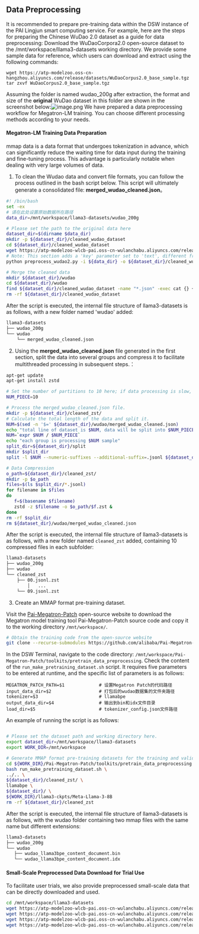 ## Data Preprocessing
It is recommended to prepare pre-training data within the DSW instance of the PAI Lingjun smart computing service. For example, here are the steps for preparing the Chinese WuDao 2.0 dataset as a guide for data preprocessing:
Download the WuDaoCorpora2.0 open-source dataset to the /mnt/workspace/llama3-datasets working directory. We provide some sample data for reference, which users can download and extract using the following commands:
```shell
wget https://atp-modelzoo.oss-cn-hangzhou.aliyuncs.com/release/datasets/WuDaoCorpus2.0_base_sample.tgz
tar zxvf WuDaoCorpus2.0_base_sample.tgz 
```
Assuming the folder is named wudao_200g after extraction, the format and size of the **original** WuDao dataset in this folder are shown in the screenshot below:![image.png](https://intranetproxy.alipay.com/skylark/lark/0/2023/png/226643/1681404415062-92c59f2f-380a-4357-baf8-6f626ad5a217.png#clientId=u90be3297-6831-4&from=paste&height=213&id=NOUVT&originHeight=426&originWidth=1054&originalType=binary&ratio=2&rotation=0&showTitle=false&size=154924&status=done&style=none&taskId=ua99b6661-8759-4a1e-8b97-2cd86736261&title=&width=527)
We have prepared a data preprocessing workflow for Megatron-LM training. You can choose different processing methods according to your needs.
#### Megatron-LM Training Data Preparation
mmap data is a data format that undergoes tokenization in advance, which can significantly reduce the waiting time for data input during the training and fine-tuning process. This advantage is particularly notable when dealing with very large volumes of data.
1. To clean the Wudao data and convert file formats, you can follow the process outlined in the bash script below. This script will ultimately generate a consolidated file:
**merged_wudao_cleaned.json**。
```bash
#! /bin/bash
set -ex
# 请在此处设置原始数据所在路径
data_dir=/mnt/workspace/llama3-datasets/wudao_200g

# Please set the path to the original data here
dataset_dir=$(dirname $data_dir)
mkdir -p ${dataset_dir}/cleaned_wudao_dataset
cd ${dataset_dir}/cleaned_wudao_dataset
wget https://atp-modelzoo-wlcb-pai.oss-cn-wulanchabu.aliyuncs.com/release/models/pai-megatron-patch/llama2-codes/preprocess_wudao2.py
# Note: This section adds a 'key' parameter set to 'text', different from the previous section
python preprocess_wudao2.py -i ${data_dir} -o ${dataset_dir}/cleaned_wudao_dataset -k text -p 32

# Merge the cleaned data
mkdir ${dataset_dir}/wudao
cd ${dataset_dir}/wudao
find ${dataset_dir}/cleaned_wudao_dataset -name "*.json" -exec cat {} + > ${dataset_dir}/wudao/merged_wudao_cleaned.json
rm -rf ${dataset_dir}/cleaned_wudao_dataset

```
After the script is executed, the internal file structure of llama3-datasets is as follows, with a new folder named 'wudao' added:
```bash
llama3-datasets
├── wudao_200g 
└── wudao
    └── merged_wudao_cleaned.json
```

2. Using the **merged_wudao_cleaned.json** file generated in the first section, split the data into several groups and compress it to facilitate multithreaded processing in subsequent steps.：
```bash
apt-get update
apt-get install zstd

# Set the number of partitions to 10 here; if data processing is slow, consider setting a larger number.
NUM_PIECE=10

# Process the merged_wudao_cleaned.json file.
mkdir -p ${dataset_dir}/cleaned_zst/
# Calculate the total length of the data and split it.
NUM=$(sed -n '$=' ${dataset_dir}/wudao/merged_wudao_cleaned.json)
echo "total line of dataset is $NUM, data will be split into $NUM_PIECE pieces for processing"
NUM=`expr $NUM / $NUM_PIECE`
echo "each group is processing $NUM sample"
split_dir=${dataset_dir}/split
mkdir $split_dir
split -l $NUM --numeric-suffixes --additional-suffix=.jsonl ${dataset_dir}/wudao/merged_wudao_cleaned.json $split_dir/

# Data Compression
o_path=${dataset_dir}/cleaned_zst/
mkdir -p $o_path
files=$(ls $split_dir/*.jsonl)
for filename in $files
do
   f=$(basename $filename)
   zstd -z $filename -o $o_path/$f.zst &
done
rm -rf $split_dir
rm ${dataset_dir}/wudao/merged_wudao_cleaned.json

```
After the script is executed, the internal file structure of llama3-datasets is as follows, with a new folder named `cleaned_zst` added, containing 10 compressed files in each subfolder:
```bash
llama3-datasets
├── wudao_200g
├── wudao
└── cleaned_zst
    ├── 00.jsonl.zst
		│   ...
    └── 09.jsonl.zst
```

3. Create an MMAP format pre-training dataset.

Visit the [Pai-Megatron-Patch](https://github.com/alibaba/Pai-Megatron-Patch) open-source website to download the Megatron model training tool Pai-Megatron-Patch source code and copy it to the working directory `/mnt/workspace/`.
```bash
# Obtain the training code from the open-source website
git clone --recurse-submodules https://github.com/alibaba/Pai-Megatron-Patch.git
```

In the DSW Terminal, navigate to the code directory: `/mnt/workspace/Pai-Megatron-Patch/toolkits/pretrain_data_preprocessing`. Check the content of the `run_make_pretraining_dataset.sh` script. It requires five parameters to be entered at runtime, and the specific list of parameters is as follows:
```
MEGATRON_PATCH_PATH=$1             # 设置Megatron Patch的代码路径
input_data_dir=$2                  # 打包后的wudao数据集的文件夹路径
tokenizer=$3                       # llamabpe
output_data_dir=$4                 # 输出到bin和idx文件目录  
load_dir=$5                        # tokenizer_config.json文件路径
```
An example of running the script is as follows:
```bash

# Please set the dataset path and working directory here.
export dataset_dir=/mnt/workspace/llama3-datasets
export WORK_DIR=/mnt/workspace

# Generate MMAP format pre-training datasets for the training and validation sets respectively.
cd ${WORK_DIR}/Pai-Megatron-Patch/toolkits/pretrain_data_preprocessing
bash run_make_pretraining_dataset.sh \
../.. \
${dataset_dir}/cleaned_zst/ \
llamabpe \
${dataset_dir}/ \
${WORK_DIR}/llama3-ckpts/Meta-Llama-3-8B
rm -rf ${dataset_dir}/cleaned_zst
```
After the script is executed, the internal file structure of llama3-datasets is as follows, with the wudao folder containing two mmap files with the same name but different extensions:
```bash
llama3-datasets
├── wudao_200g
└── wudao
   ├── wudao_llama3bpe_content_document.bin
   └── wudao_llama3bpe_content_document.idx
```
#### Small-Scale Preprocessed Data Download for Trial Use
To facilitate user trials, we also provide preprocessed small-scale data that can be directly downloaded and used.
```bash
cd /mnt/workspace/llama3-datasets
wget https://atp-modelzoo-wlcb-pai.oss-cn-wulanchabu.aliyuncs.com/release/models/pai-megatron-patch/llama3-datasets/wudao_llama3bpe_content_document.bin
wget https://atp-modelzoo-wlcb-pai.oss-cn-wulanchabu.aliyuncs.com/release/models/pai-megatron-patch/llama3-datasets/wudao_llama3bpe_content_document.idx
wget https://atp-modelzoo-wlcb-pai.oss-cn-wulanchabu.aliyuncs.com/release/models/pai-megatron-patch/llama3-datasets/alpaca_zh-llama3-train.json
wget https://atp-modelzoo-wlcb-pai.oss-cn-wulanchabu.aliyuncs.com/release/models/pai-megatron-patch/llama3-datasets/alpaca_zh-llama3-valid.json
```